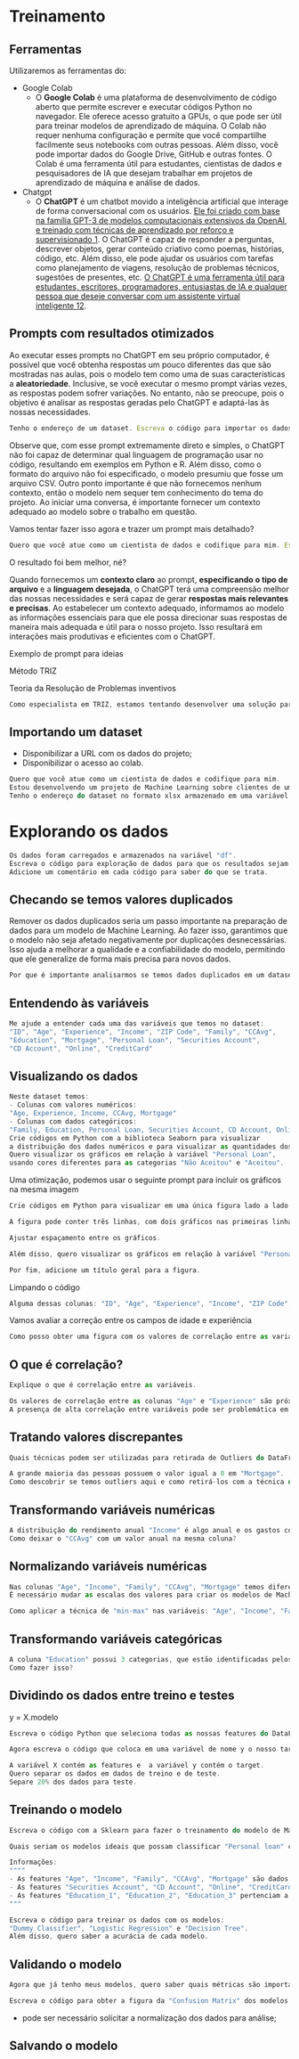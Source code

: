 # Treinamento

## Ferramentas

Utilizaremos as ferramentas do:

- Google Colab
    - O **Google Colab** é uma plataforma de desenvolvimento de código aberto que permite escrever e executar códigos Python no navegador. Ele oferece acesso gratuito a GPUs, o que pode ser útil para treinar modelos de aprendizado de máquina. O Colab não requer nenhuma configuração e permite que você compartilhe facilmente seus notebooks com outras pessoas. Além disso, você pode importar dados do Google Drive, GitHub e outras fontes. O Colab é uma ferramenta útil para estudantes, cientistas de dados e pesquisadores de IA que desejam trabalhar em projetos de aprendizado de máquina e análise de dados.
- Chatgpt
    - O **ChatGPT** é um chatbot movido a inteligência artificial que interage de forma conversacional com os usuários. [Ele foi criado com base na família GPT-3 de modelos computacionais extensivos da OpenAI, e treinado com técnicas de aprendizado por reforço e supervisionado 1](https://openai.com/chatgpt). O ChatGPT é capaz de responder a perguntas, descrever objetos, gerar conteúdo criativo como poemas, histórias, código, etc. Além disso, ele pode ajudar os usuários com tarefas como planejamento de viagens, resolução de problemas técnicos, sugestões de presentes, etc. [O ChatGPT é uma ferramenta útil para estudantes, escritores, programadores, entusiastas de IA e qualquer pessoa que deseje conversar com um assistente virtual inteligente 1](https://openai.com/chatgpt)[2](https://openai.com/blog/chatgpt/).

## **Prompts com resultados otimizados**

Ao executar esses prompts no ChatGPT em seu próprio computador, é possível que você obtenha respostas um pouco diferentes das que são mostradas nas aulas, pois o modelo tem como uma de suas características a **aleatoriedade**. Inclusive, se você executar o mesmo prompt várias vezes, as respostas podem sofrer variações. No entanto, não se preocupe, pois o objetivo é analisar as respostas geradas pelo ChatGPT e adaptá-las às nossas necessidades. 

```jsx
Tenho o endereço de um dataset. Escreva o código para importar os dados.
```

Observe que, com esse prompt extremamente direto e simples, o ChatGPT não foi capaz de determinar qual linguagem de programação usar no código, resultando em exemplos em Python e R. Além disso, como o formato do arquivo não foi especificado, o modelo presumiu que fosse um arquivo CSV. Outro ponto importante é que não fornecemos nenhum contexto, então o modelo nem sequer tem conhecimento do tema do projeto. Ao iniciar uma conversa, é importante fornecer um contexto adequado ao modelo sobre o trabalho em questão. 

Vamos tentar fazer isso agora e trazer um prompt mais detalhado?

```jsx
Quero que você atue como um cientista de dados e codifique para mim. Estou desenvolvendo um projeto de Machine Learning sobre clientes de uma instituição financeira aceitarem um empréstimo pessoal. Tenho o endereço do dataset no formato xlsx armazenado em uma variável chamada "url". Escreva o código em Python para importar os dados.
```

O resultado foi bem melhor, né?

Quando fornecemos um **contexto claro** ao prompt, **especificando o tipo de arquivo** e a **linguagem desejada**, o ChatGPT terá uma compreensão melhor das nossas necessidades e será capaz de gerar **respostas mais relevantes e precisas**. Ao estabelecer um contexto adequado, informamos ao modelo as informações essenciais para que ele possa direcionar suas respostas de maneira mais adequada e útil para o nosso projeto. Isso resultará em interações mais produtivas e eficientes com o ChatGPT.

Exemplo de prompt para ideias

Método TRIZ

Teoria da Resolução de Problemas inventivos

```jsx
Como especialista em TRIZ, estamos tentando desenvolver uma solução para os problemas causados em jovens com a internet usada como ferramenta de distração e inimiga dos estudos. Estes dispositivos são destinados à Escolas Estaduais e Municipais. Usando os princípios da TRIZ, como podemos identificar contradições e potenciais soluções?
```

## Importando um dataset

- Disponibilizar a URL com os dados do projeto;
- Disponibilizar o acesso ao colab.

```jsx
Quero que você atue como um cientista de dados e codifique para mim. 
Estou desenvolvendo um projeto de Machine Learning sobre clientes de uma instituição financeira aceitarem um empréstimo pessoal.
Tenho o endereço do dataset no formato xlsx armazenado em uma variável chamada "url" . Escreva o código em Python para importar os dados.
```

# Explorando os dados

```jsx
Os dados foram carregados e armazenados na variável "df".
Escreva o código para exploração de dados para que os resultados sejam exibidos sem a necessidade de usar a função `print()`.
Adicione um comentário em cada código para saber do que se trata.
```

## Checando se temos valores duplicados

Remover os dados duplicados seria um passo importante na preparação de dados para um modelo de Machine Learning. Ao fazer isso, garantimos que o modelo não seja afetado negativamente por duplicações desnecessárias. Isso ajuda a melhorar a qualidade e a confiabilidade do modelo, permitindo que ele generalize de forma mais precisa para novos dados.

```jsx
Por que é importante analisarmos se temos dados duplicados em um dataset que será utilizado para um modelo de Machine Learning? Escreva o código para somar a quantidade de dados duplicados no DataFrame "df".
```

## Entendendo às variáveis

```jsx
Me ajude a entender cada uma das variáveis que temos no dataset:
"ID", "Age", "Experience", "Income", "ZIP Code", "Family", "CCAvg",
"Education", "Mortgage", "Personal Loan", "Securities Account",
"CD Account", "Online", "CreditCard"
```

## Visualizando os dados

```jsx
Neste dataset temos:
- Colunas com valores numéricos:
"Age, Experience, Income, CCAvg, Mortgage"
- Colunas com dados categóricos:
"Family, Education, Personal Loan, Securities Account, CD Account, Online e CreditCard"
Crie códigos em Python com a biblioteca Seaborn para visualizar
a distribuição dos dados numéricos e para visualizar as quantidades dos dados categóricos.
Quero visualizar os gráficos em relação à variável "Personal Loan",
usando cores diferentes para as categorias "Não Aceitou" e "Aceitou".
```

Uma otimização, podemos usar o seguinte prompt para incluir os gráficos na mesma imagem

```jsx
Crie códigos em Python para visualizar em uma única figura lado a lado os gráficos de distribuição dos dados numéricos: "Age, Experience, Income, CCAvg e Mortgage" no DataFrame "df".

A figura pode conter três linhas, com dois gráficos nas primeiras linhas e um gráfico na última linha.

Ajustar espaçamento entre os gráficos.

Além disso, quero visualizar os gráficos em relação à variável "Personal Loan", de forma empilhada e usando cores diferentes para as categorias "Não Aceitou " e "Aceitou".

Por fim, adicione um título geral para a figura.
```

Limpando o código

```jsx
Alguma dessas colunas: "ID", "Age", "Experience", "Income", "ZIP Code", "Family", "CCAvg", "Education", "Mortgage", "Personal Loan", "Securities Account", "CD Account", "Online", "CreditCard" é desnecessária para criar um modelo de Machine Learning?
```

Vamos avaliar a correção entre os campos de idade e experiência

```jsx
Como posso obter uma figura com os valores de correlação entre as variáveis?
```

## O que é correlação?

```jsx
Explique o que é correlação entre as variáveis.
```

```jsx
Os valores de correlação entre as colunas "Age" e "Experience" são próximos de 1.
A presença de alta correlação entre variáveis pode ser problemática em modelos de Machine Learning?
```

## **Tratando valores discrepantes**

```jsx
Quais técnicas podem ser utilizadas para retirada de Outliers do DataFrame?
```

```jsx
A grande maioria das pessoas possuem o valor igual a 0 em "Mortgage".
Como descobrir se temos outliers aqui e como retirá-los com a técnica do "zscore"?
```

## Transformando variáveis numéricas

```jsx
A distribuição do rendimento anual "Income" é algo anual e os gastos com o cartão "CCAvg" são mensais.
Como deixar o "CCAvg" com um valor anual na mesma coluna?
```

## Normalizando variáveis numéricas

```jsx
Nas colunas "Age", "Income", "Family", "CCAvg", "Mortgage" temos diferentes grandezas de valores.
É necessário mudar as escalas dos valores para criar os modelos de Machine Learning?
```

```jsx
Como aplicar a técnica de "min-max" nas variáveis: "Age", "Income", "Family", "CCAvg" e "Mortgage"?
```

## Transformando variáveis categóricas

```jsx
A coluna "Education" possui 3 categorias, que estão identificadas pelos números 1,2 e 3. É preciso aplicar alguma transformação nessa coluna?
Como fazer isso?
```

## Dividindo os dados entre treino e testes

y = X.modelo

```jsx
Escreva o código Python que seleciona todas as nossas features do DataFrame "df", exceto o target ("Personal Loan"), em uma variável de nome X.
```

```jsx
Agora escreva o código que coloca em uma variável de nome y o nosso target.
```

```jsx
A variável X contém as features e  a variável y contém o target. 
Quero separar os dados em dados de treino e de teste. 
Separe 20% dos dados para teste.
```

## Treinando o modelo

```jsx
Escreva o código com a Sklearn para fazer o treinamento do modelo de Machine Learning em um problema de classificação com um modelo baseline, como o Dummy Classifier.
```

```jsx
Quais seriam os modelos ideais que possam classificar "Personal loan" com base nas features "Age", "Income", "Family", "CCAvg", "Mortgage", "Securities Account", "CD Account", "Online", "CreditCard", "Education_1", "Education_2", "Education_3". Se atente às informações delimitadas por """ abaixo:

Informações:
""""
- As features "Age", "Income", "Family", "CCAvg", "Mortgage" são dados numéricos que passaram pelo processo de normalização, com MinMaxScaler.
- As features "Securities Account", "CD Account", "Online", "CreditCard" são dados binários.
- As features "Education_1", "Education_2", "Education_3" pertenciam a uma coluna que tinha 3 categorias, mas que passou pelo processo de "One hot encoding".
"""
```

```jsx
Escreva o código para treinar os dados com os modelos: 
"Dummy Classifier", "Logistic Regression" e "Decision Tree". 
Além disso, quero saber a acurácia de cada modelo.
```

## Validando o modelo

```jsx
Agora que já tenho meus modelos, quero saber quais métricas são importantes para avaliar, além da acurácia.
```

```jsx
Escreva o código para obter a figura da "Confusion Matrix" dos modelos "dummy_model", "logreg_model" e "dt_model".
```

- pode ser necessário solicitar a normalização dos dados para análise;

## Salvando o modelo
